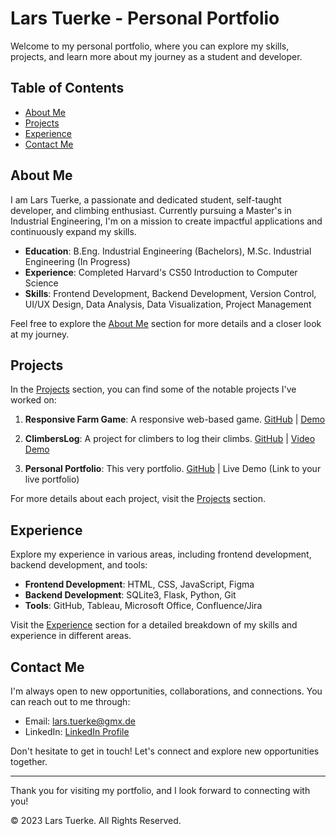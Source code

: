 # Lars Tuerke - Personal Portfolio

Welcome to my personal portfolio, where you can explore my skills, projects, and learn more about my journey as a student and developer.

## Table of Contents
- [About Me](#about-me)
- [Projects](#projects)
- [Experience](#experience)
- [Contact Me](#contact)

## About Me

I am Lars Tuerke, a passionate and dedicated student, self-taught developer, and climbing enthusiast. Currently pursuing a Master's in Industrial Engineering, I'm on a mission to create impactful applications and continuously expand my skills.

- **Education**: B.Eng. Industrial Engineering (Bachelors), M.Sc. Industrial Engineering (In Progress)
- **Experience**: Completed Harvard's CS50 Introduction to Computer Science
- **Skills**: Frontend Development, Backend Development, Version Control, UI/UX Design, Data Analysis, Data Visualization, Project Management

Feel free to explore the [About Me](https://larstrk.github.io/#about) section for more details and a closer look at my journey.

## Projects

In the [Projects](#projects) section, you can find some of the notable projects I've worked on:

1. **Responsive Farm Game**: A responsive web-based game. [GitHub](https://github.com/larstrk/Farm-Game-Project) | [Demo](https://drive.google.com/drive/folders/1EqFfPR9sp7-repS7uqrWCzZa_YNzD6Q1?usp=sharing)

2. **ClimbersLog**: A project for climbers to log their climbs. [GitHub](https://github.com/larstrk/ClimbersLog) | [Video Demo](https://youtu.be/7ebMZwiKYW8)

3. **Personal Portfolio**: This very portfolio. [GitHub](https://github.com/larstrk/larstrk.github.io) | Live Demo (Link to your live portfolio)

For more details about each project, visit the [Projects]([#projects](https://larstrk.github.io/#projects)) section.

## Experience

Explore my experience in various areas, including frontend development, backend development, and tools:

- **Frontend Development**: HTML, CSS, JavaScript, Figma
- **Backend Development**: SQLite3, Flask, Python, Git
- **Tools**: GitHub, Tableau, Microsoft Office, Confluence/Jira

Visit the [Experience](https://larstrk.github.io/#experience) section for a detailed breakdown of my skills and experience in different areas.

## Contact Me

I'm always open to new opportunities, collaborations, and connections. You can reach out to me through:

- Email: [lars.tuerke@gmx.de](mailto:lars.tuerke@gmx.de)
- LinkedIn: [LinkedIn Profile](https://linkedin.com/in/lars-tuerke)

Don't hesitate to get in touch! Let's connect and explore new opportunities together.

---

Thank you for visiting my portfolio, and I look forward to connecting with you!

&copy; 2023 Lars Tuerke. All Rights Reserved.
